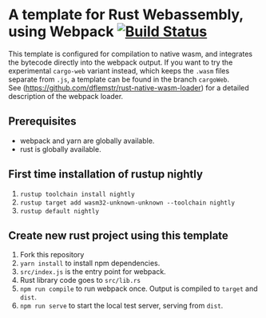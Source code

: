 # A template for Rust Webassembly, using Webpack [![Build Status](https://travis-ci.org/levkazar/rust-webassembly-template.svg?branch=travis)](https://travis-ci.org/levkazar/rust-webassembly-template)
This template is configured for compilation to native wasm, and integrates the bytecode directly into the webpack output. If you want to try the experimental `cargo-web` variant instead, which keeps the `.wasm` files separate from `.js`, a template can be found in the branch `cargoWeb`.  
See (https://github.com/dflemstr/rust-native-wasm-loader) for a detailed description of the webpack loader.

## Prerequisites
- webpack and yarn are globally available.
- rust is globally available.

## First time installation of rustup nightly
1. `rustup toolchain install nightly`
3. `rustup target add wasm32-unknown-unknown --toolchain nightly` 
4. `rustup default nightly`

## Create new rust project using this template
1. Fork this repository
5. `yarn install` to install npm dependencies.
6. `src/index.js` is the entry point for webpack. 
7. Rust library code goes to `src/lib.rs`
8. `npm run compile` to run webpack once. Output is compiled to `target` and `dist`.
9. `npm run serve` to start the local test server, serving from `dist`.  